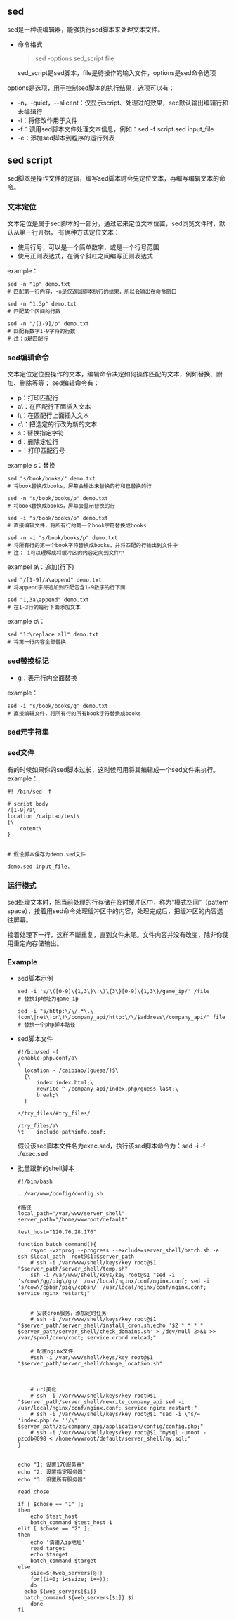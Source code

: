 ## sed
sed是一种流编辑器，能够执行sed脚本来处理文本文件。

- 命令格式

  > sed  -options  sed_script  file

  sed_script是sed脚本，file是待操作的输入文件，options是sed命令选项



options是选项，用于控制sed脚本的执行结果，选项可以有：

- -n，-quiet，--slicent：仅显示script、处理过的效果，sec默认输出编辑行和未编辑行
- -i：将修改作用于文件
- -f：调用sed脚本文件处理文本信息，例如：sed -f script.sed input_file
- -e：添加sed脚本到程序的运行列表



## sed script

sed脚本是操作文件的逻辑，编写sed脚本时会先定位文本，再编写编辑文本的命令。



### 文本定位

文本定位是属于sed脚本的一部分，通过它来定位文本位置，sed浏览文件时，默认从第一行开始，
有俩种方式定位文本：
- 使用行号，可以是一个简单数字，或是一个行号范围
- 使用正则表达式，在俩个斜杠之间编写正则表达式

example：
```
sed -n "1p" demo.txt
# 匹配第一行内容，-n是仅返回脚本执行的结果，所以会输出在命令窗口

sed -n "1,3p" demo.txt
# 匹配某个区间的行数

sed -n "/[1-9]/p" demo.txt
# 匹配有数字1-9字符的行数
# 注：p是匹配行
```



### sed编辑命令

文本定位定位要操作的文本，编辑命令决定如何操作匹配的文本，例如替换、附加、删除等等；
sed编辑命令有：
- p：打印匹配行
- a\：在匹配行下面插入文本
- i\：在匹配行上面插入文本
- c\：把选定的行改为新的文本
- s：替换指定字符
- d：删除定位行
- =：打印匹配行号

example s：替换
```
sed "s/book/books/" demo.txt
# 将book替换成books，屏幕会输出未替换的行和已替换的行

sed -n "s/book/books/p" demo.txt
# 将book替换成books，屏幕会显示替换的行 

sed -i "s/book/books/p" demo.txt
# 直接编辑文件，将所有行的第一个book字符替换成books

sed -n -i "s/book/books/p" demo.txt
# 将所有行的第一个book字符替换成books，并将匹配的行输出到文件中
# 注：-i可以理解成将缓冲区的内容定向到文件中
```

exampel a\：追加(行下)
```
sed "/[1-9]/a\append" demo.txt
# 将append字符追加到匹配包含1-9数字的行下面

sed "1,3a\append" demo.txt
# 在1-3行的每行下面添加文本
```

example c\：
```
sed "1c\replace all" demo.txt
# 将第一行内容全部替换
```


### sed替换标记
- g：表示行内全面替换

example：
```
sed -i "s/book/books/g" demo.txt
# 直接编辑文件，将所有行的所有book字符替换成books
```


### sed元字符集



### sed文件
有的时候如果你的sed脚本过长，这时候可用将其编辑成一个sed文件来执行。
example：
```
#! /bin/sed -f

# script body
/[1-9]/a\
location /caipiao/test\
{\
	cotent\
}


# 假设脚本保存为demo.sed文件

demo.sed input_file.
```






### 运行模式

sed处理文本时，把当前处理的行存储在临时缓冲区中，称为“模式空间”（pattern space），接着用sed命令处理缓冲区中的内容，处理完成后，把缓冲区的内容送往屏幕。

接着处理下一行，这样不断重复，直到文件末尾。文件内容并没有改变，除非你使用重定向存储输出。







### Example

- sed脚本示例

  ```shell
  sed -i 's/\([0-9]\{1,3\}\.\)\{3\}[0-9]\{1,3\}/game_ip/' /file
  # 替换ip地址为game_ip
  
  sed -i "s/http:\/\/.*\.\(com\|net\|cn\)\/company_api/http:\/\/$address\/company_api/" file
  # 替换一个php脚本路径 
  ```

  

- sed脚本文件

  ```shell
  #!/bin/sed -f
  /enable-php.conf/a\
  \
  	location ~ /caipiao/(guess/)$\
  	{\
  	    index index.html;\
  	    rewrite ^ /company_api/index.php/guess last;\
  	    break;\
  	}
  
  s/try_files/#try_files/
  
  /try_files/a\
  \t    include pathinfo.conf;
  ```

  假设该sed脚本文件名为exec.sed，执行该sed脚本命令为：sed  -i  -f  ./exec.sed



- 批量跟新的shell脚本

  ```shell
  #!/bin/bash
  
  . /var/www/config/config.sh
  
  #路径
  local_path="/var/www/server_shell"
  server_path="/home/wwwroot/default"
  
  test_host="120.76.28.170"
  
  function batch_command(){
      rsync -vztprog --progress --exclude=server_shell/batch.sh -e ssh $local_path  root@$1:$server_path
      # ssh -i /var/www/shell/keys/key root@$1 "$server_path/server_shell/temp.sh"
      ssh -i /var/www/shell/keys/key root@$1 "sed -i 's/cow\/gg/pig\/gn/' /usr/local/nginx/conf/nginx.conf; sed -i 's/cow\/cpbsn/pig\/cpbsn/' /usr/local/nginx/conf/nginx.conf; service nginx restart;"
  
      
      # 安装cron服务，添加定时任务
      # ssh -i /var/www/shell/keys/key root@$1 "$server_path/server_shell/install_cron.sh;echo '$2 * * * * $server_path/server_shell/check_domains.sh' > /dev/null 2>&1 >> /var/spool/cron/root; service crond reload;"
      
      # 配置nginx文件
      #ssh -i /var/www/shell/keys/key root@$1 "$server_path/server_shell/change_location.sh"
      
  
  
      # url美化
      # ssh -i /var/www/shell/keys/key root@$1 "$server_path/server_shell/rewrite_company_api.sed -i /usr/local/nginx/conf/nginx.conf; service nginx restart;"
      # ssh -i /var/www/shell/keys/key root@$1 "sed -i \"s/= 'index.php'/= ''/\" $server_path/zc/company_api/application/config/config.php;"
      # ssh -i /var/www/shell/keys/key root@$1 "mysql -uroot -pzcdb@098 < /home/wwwroot/default/server_shell/my.sql;"
  }
  
  
  echo "1: 设置170服务器"
  echo "2: 设置指定服务器"
  echo "3: 设置所有服务器"
  
  read chose
  
  if [ $chose == "1" ]; 
  then
      echo $test_host
      batch_command $test_host 1
  elif [ $chose == "2" ]; 
  then
      echo '请输入ip地址'
      read target
      echo $target
      batch_command $target
  else
      size=${#web_servers[@]}
      for((i=0; i<$size; i++));
      do
  	echo ${web_servers[$i]}
  	batch_command ${web_servers[$i]} $i
      done
  fi
  ```

  